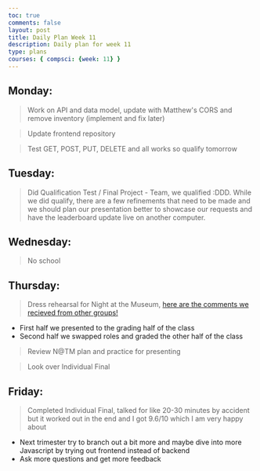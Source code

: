 ```yaml
---
toc: true
comments: false
layout: post
title: Daily Plan Week 11
description: Daily plan for week 11
type: plans
courses: { compsci: {week: 11} }
---
```


## Monday:
> Work on API and data model, update with Matthew's CORS and remove inventory (implement and fix later)

> Update frontend repository

> Test GET, POST, PUT, DELETE and all works so qualify tomorrow

## Tuesday:
> Did Qualification Test / Final Project - Team, we qualified :DDD. While we did qualify, there are a few refinements that need to be made and we should plan our presentation better to showcase our requests and have the leaderboard update live on another computer.

## Wednesday:
> No school

## Thursday:
> Dress rehearsal for Night at the Museum, [here are the comments we recieved from other groups!](https://github.com/M8tth3/ramjiJarmi/issues/7)
- First half we presented to the grading half of the class
- Second half we swapped roles and graded the other half of the class

> Review N@TM plan and practice for presenting

> Look over Individual Final

## Friday:
> Completed Individual Final, talked for like 20-30 minutes by accident but it worked out in the end and I got 9.6/10 which I am very happy about
- Next trimester try to branch out a bit more and maybe dive into more Javascript by trying out frontend instead of backend
- Ask more questions and get more feedback
